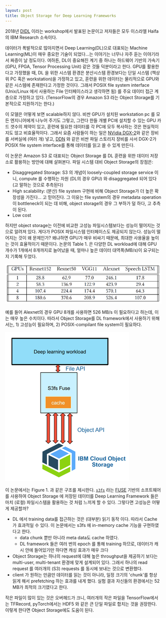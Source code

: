 ```yaml
---
layout: post
title: Object Storage for Deep Learning Frameworks
---
```


2018년 [DIDL](https://didl-conf.github.io/) 이라는 workshop에서 발표된 논문이고 저자들은 모두 이스라엘 Haifa의 IBM Research 소속이다.

데이터가 폭발적으로 많아지면서 Deep Learning(DL)으로 대표되는 Machine Learning(ML)이 매우 중요한 기술이 되었다...는 이야기는 너무나 자주 듣는 이야기라서 짜증이 날 정도이다. 여하튼, DL이 중요해진 계기 중 하나는 하드웨어 기반의 가속기 (GPU, FPGA, Tensor Processing Unit) 같은 것들 덕분이라고 한다. GPU를 활용한다고 가정했을 때, DL 을 위한 시스템 환경은 분산시스템 환경보다는 단일 시스템 (책상 위 PC 혹은 workstation)을 가정하고 있고, 훈련을 위한 데이터는 물리적으로 GPU와 같은 시스템에 존재한다고 가정한 것이다. 그래서 POSIX file system interface (Unix/Linux 에서 사용하는 File 인터페이스라고 생각하면 됨) 를 주요 데이터 접근 계층으로 가정하고 있다. (TensorFlow의 경우 Amazon S3 라는 Object Storage를 기본적으로 지원하기는 한다.)

이 모델은 어떻게 보면 scalable하지 않다. 비싼 GPU가 설치된 workstation pc 를 모든 엔지니어에게 나누어 주기도 그렇고, 그런다 한들 개별 PC에 설치할 수 있는 GPU 카드 갯수의 제약이 있고, 훈련에 필요한 데이터를 각 PC에 모두 복사하는 것은 현실적이지도 않고 비효율적이다. 그래서 요즘 사람들이 하는 일은 [NVidia DGX-2](https://www.nvidia.com/ko-kr/data-center/dgx-2/)와 같은 장비를 서버실에 (여러 개) 넣고, [DDN](https://www.ddn.com/products/lustre-file-system-exascaler/) 와 같은 비싼 파일 스토리지 장비를 사서 DGX-2가 POSIX file system interface를 통해 데이터를 읽고 쓸 수 있게 만든다.

이 논문은 Amazon S3 로 대표되는 Object Storage 를 DL 훈련을 위한 데이터 저장소로 활용하는 방안에 대해 살펴본다. 파일 시스템 대비 Object Storage의 장점은:

* Disaggregated Storage: S3 의 개념이 loosely-coupled storage service 이니, compute 를 수행하는 자원 (DL의 경우 GPU) 와 disaggregated 되어 있다 (고 말하는 것으로 추측된다)
* High scalability: (분산) file system 구현에 비해 Object Storage가 더 높은 확장성을 가진다... 고 믿어진다. 그 이유는 file system의 경우 metadata operation이 bottleneck이 되는 데 비해, object storage의 경우 그 부하가 덜 하다, 고 추측이 된다. 
* Low cost

하지만 object storage는 이전에 비교한 고성능 파일시스템보다는 성능이 떨어지는 것으로 알려져 있다. 게다가 POSIX 파일시스템 인터페이스도 제공되지 않는다. 성능이 떨어지는 것이 왜 문제인가? 왜냐하면 GPU가 매우 비싸기 때문에, 최대한 사용율을 높이는 것이 효율적이기 때문이다. 논문의 Table 1. 은 다양한 DL workload에 대해 GPU 개수가 1개에서 8개까지로 늘어났을 때, 얼마나 높은 데이터 대역폭(MB/s)이 요구되는지 기록해 두었다. 

![Table 1. Storage bandwidth in MBytes/sec of popular deep learning workloads running with varied number of GPUs](../images/dl-storage-bandwidth.png)

예를 들어 Alexnet의 경우 GPU 8개를 사용하면 526 MB/s 이 필요하다고 하는데, 이는 매우 높은 수치이다. 
따라서 Object Storage를 DL framework에서 사용하기 위해서는, 1) 고성능이 필요하며, 2) POSIX-compilant file system이 필요하다. 

![Figure 1. Using s3fs](../images/s3fs-fuse.png) 

이 논문에서는 Figure 1. 과 같은 구조를 제시한다. [`s3fs`]() 라는 [FUSE]() 기반의 소프트웨어를 사용하여 Object Storage 에 저장된 데이터를 Deep Learning Framework 들은 마치 (로컬) 파일시스템을 활용하는 것 처럼 느끼게 할 수 있다. 그렇다면 고성능은 어떻게 제공할까?

* DL 에서 training data를 접근하는 것은 (대부분) 읽기 동작 이다. 따라서 Cache 가 효과적일 수 있다. 이 논문에서는 s3fs 에 in-memory cache 기능을 구현하였다고 한다. 
  * data chunk 뿐만 아니라 meta data도 cache 하였다.
  * DL framework 들은 여러 번의 epoch 를 통해 training 하므로, 데이터가 캐시 안에 들어있기만 하다면 캐싱 효과가 매우 크다
* Object Storage는 하나의 request에 대해 높은 throughput을 제공하기 보다는 multi-user, multi-tenant 환경에 맞게 설계되어 있다. 그래서 하나의 read request 를 여러개의 (S3) requests 를 동시에 보내는 것으로 변환했다. 
* client 가 원하는 만큼만 데이터를 읽는 것이 아니라, 일정 크기의 'chunk'를 항상 읽게 해서 prefetching 하는 효과를 내게 했다. 실험 결과 자신들의 환경에서는 52 MB가 최적의 크기였다고 한다. 

작은 파일이 많이 있는 것은 오버헤드가 크니, 여러개의 작은 파일을 TensorFlow에서는 TFRecord, pyTorch에서는 HDF5 와 같은 큰 단일 파일로 합치는 것을 권장한다. 이렇게 한다면 Object Storage에도 도움이 된다. 

